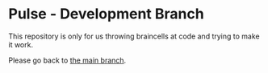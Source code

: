 # Pulse - Development Branch

This repository is only for us throwing braincells at code and trying to make it work.

Please go back to [the main branch](https://github.com/ToneAPI/pulse/tree/main).

